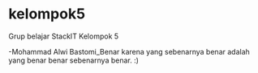 # kelompok5
Grup belajar StackIT Kelompok 5

-Mohammad Alwi Bastomi_Benar karena yang sebenarnya benar adalah yang benar benar sebenarnya benar. :)
